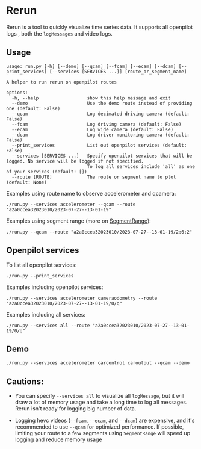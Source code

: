 # Rerun
Rerun is a tool to quickly visualize time series data. It supports all openpilot logs , both the `logMessages` and video logs.

## Usage
```
usage: run.py [-h] [--demo] [--qcam] [--fcam] [--ecam] [--dcam] [--print_services] [--services [SERVICES ...]] [route_or_segment_name]

A helper to run rerun on openpilot routes

options:
  -h, --help                  show this help message and exit
  --demo                      Use the demo route instead of providing one (default: False)
  --qcam                      Log decimated driving camera (default: False)
  --fcam                      Log driving camera (default: False)
  --ecam                      Log wide camera (default: False)
  --dcam                      Log driver monitoring camera (default: False)
  --print_services            List out openpilot services (default: False)
  --services [SERVICES ...]   Specify openpilot services that will be logged. No service will be logged if not specified.
                              To log all services include 'all' as one of your services (default: [])
  --route [ROUTE]             The route or segment name to plot (default: None)
```

Examples using route name to observe accelerometer and qcamera:

`./run.py --services accelerometer --qcam --route "a2a0ccea32023010/2023-07-27--13-01-19"`

Examples using segment range (more on [SegmentRange](https://github.com/commaai/openpilot/tree/master/tools/lib)):

`./run.py --qcam --route "a2a0ccea32023010/2023-07-27--13-01-19/2:6:2"`

## Openpilot services
To list all openpilot services:

`./run.py --print_services`

Examples including openpilot services:

`./run.py --services accelerometer cameraodometry --route "a2a0ccea32023010/2023-07-27--13-01-19/0/q"`

Examples including all services:

`./run.py --services all --route "a2a0ccea32023010/2023-07-27--13-01-19/0/q"`

## Demo
`./run.py --services accelerometer carcontrol caroutput --qcam --demo`

## Cautions:
- You can specify `--services all` to visualize all `logMessage`, but it will draw a lot of memory usage and take a long time to log all messages. Rerun isn't ready for logging big number of data.

- Logging hevc videos (`--fcam`, `--ecam`, and `--dcam`)  are expensive, and it's recommended to use `--qcam` for optimized performance. If possible, limiting your route to a few segments using `SegmentRange` will speed up logging and reduce memory usage
